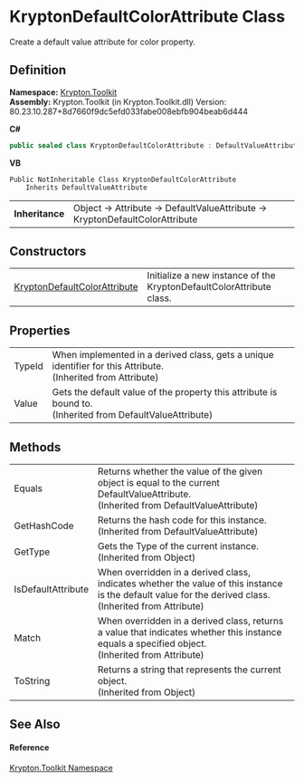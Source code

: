 # KryptonDefaultColorAttribute Class


Create a default value attribute for color property.



## Definition
**Namespace:** <a href="79d2eac2-21f4-54ff-7552-b20c33c30600.md">Krypton.Toolkit</a>  
**Assembly:** Krypton.Toolkit (in Krypton.Toolkit.dll) Version: 80.23.10.287+8d7660f9dc5efd033fabe008ebfb904beab6d444

**C#**
``` C#
public sealed class KryptonDefaultColorAttribute : DefaultValueAttribute
```
**VB**
``` VB
Public NotInheritable Class KryptonDefaultColorAttribute
	Inherits DefaultValueAttribute
```

<table><tr><td><strong>Inheritance</strong></td><td>Object  →  Attribute  →  DefaultValueAttribute  →  KryptonDefaultColorAttribute</td></tr>
</table>



## Constructors
<table>
<tr>
<td><a href="130eb1d9-097d-02e5-c240-560f79800aac.md">KryptonDefaultColorAttribute</a></td>
<td>Initialize a new instance of the KryptonDefaultColorAttribute class.</td></tr>
</table>

## Properties
<table>
<tr>
<td>TypeId</td>
<td>When implemented in a derived class, gets a unique identifier for this Attribute.<br />(Inherited from Attribute)</td></tr>
<tr>
<td>Value</td>
<td>Gets the default value of the property this attribute is bound to.<br />(Inherited from DefaultValueAttribute)</td></tr>
</table>

## Methods
<table>
<tr>
<td>Equals</td>
<td>Returns whether the value of the given object is equal to the current DefaultValueAttribute.<br />(Inherited from DefaultValueAttribute)</td></tr>
<tr>
<td>GetHashCode</td>
<td>Returns the hash code for this instance.<br />(Inherited from DefaultValueAttribute)</td></tr>
<tr>
<td>GetType</td>
<td>Gets the Type of the current instance.<br />(Inherited from Object)</td></tr>
<tr>
<td>IsDefaultAttribute</td>
<td>When overridden in a derived class, indicates whether the value of this instance is the default value for the derived class.<br />(Inherited from Attribute)</td></tr>
<tr>
<td>Match</td>
<td>When overridden in a derived class, returns a value that indicates whether this instance equals a specified object.<br />(Inherited from Attribute)</td></tr>
<tr>
<td>ToString</td>
<td>Returns a string that represents the current object.<br />(Inherited from Object)</td></tr>
</table>

## See Also


#### Reference
<a href="79d2eac2-21f4-54ff-7552-b20c33c30600.md">Krypton.Toolkit Namespace</a>  
